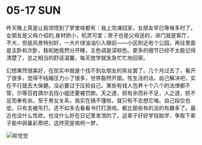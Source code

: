 # 05-17 SUN

昨天晚上真是让我领悟到了梦里啥都有：我上完课回家，女朋友早已等候多时了。女朋友是父母介绍的,身材娇小，机灵可爱；房子也是父母送的，进门就是客厅，不大，但是风景特别好，一大片绿油油引入眼前——小区附近有个公园，再往里面是主卧和次卧，我和她竟然分开睡，主色调是深棕色。更多的细节已经不太能记得清楚了，总之相当的舒适温馨，每天放学就急急忙忙地回家。

幻想果然很美好，在现实中就是个找不到女朋友的屌丝罢了。几个月过去了，看开了很多，觉得不结婚压力小了很多，世界豁然开朗。性生活的话，自己解决吧，实在不行就去大保健。没必要过于压抑自己。某些有钱人包养十个八个的法律都不管，尔等百姓偶尔去找小姐还要被罚款。天之道，损有余而补不足，人之道，损不足而奉有余。至于男女关系，我实在搞不懂啦，就只有不去想它咯。自己段位也低，只有去被吊打。还不如多去看看书打打游戏，都比那些有的没的有趣多了。最近也没什么性欲，也没什么好在日记里发泄的了。这辈子好好学投胎学，争取下辈子能中卵巢彩票吧，这终究是南柯一梦。

![碎觉觉](https://i.loli.net/2020/05/18/E9hMIS1Jx5euzYG.png)

